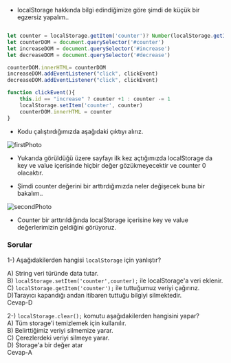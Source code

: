 - localStorage hakkında bilgi edindiğimize göre şimdi de küçük bir egzersiz yapalım..
`````` javascript

let counter = localStorage.getItem('counter')? Number(localStorage.getItem('counter')) : 0
let counterDOM = document.querySelector('#counter')
let increaseDOM = document.querySelector('#increase')
let decreaseDOM = document.querySelector('#decrease')

counterDOM.innerHTML= counterDOM
increaseDOM.addEventListener("click", clickEvent)
decreaseDOM.addEventListener("click", clickEvent)

function clickEvent(){
    this.id == "increase" ? counter +1 : counter -= 1
    localStorage.setItem('counter', counter)
    counterDOM.innerHTML = counter
}

``````
- Kodu çalıştırdığımızda aşağıdaki çıktıyı alırız.

![firstPhoto](https://github.com/engntuba/taskforce/blob/patch-3/javascript/javascript-temel/localstorage-bolum-sonu-egzersizi/localStorage-1.PNG)

- Yukarıda görüldüğü üzere sayfayı ilk kez açtığımızda localStorage da key ve value içerisinde hiçbir değer gözükmeyecektir ve counter 0 olacaktır.

- Şimdi counter değerini bir arttırdığımızda neler değişecek buna bir bakalım..

![secondPhoto](https://github.com/engntuba/taskforce/blob/patch-3/javascript/javascript-temel/localstorage-bolum-sonu-egzersizi/localStorage-2.PNG)

- Counter bir arttırıldığında localStorage içerisine key ve value değerlerimizin geldiğini görüyoruz. 

### Sorular<br>
1-) Aşağıdakilerden hangisi `localStorage` için yanlıştır?<br>

 A) String veri türünde data tutar.<br>
 B) `localStorage.setItem('counter',counter);` ile localStorage'a veri eklenir.<br>
 C) `localStorage.getItem('counter');` ile  tuttuğumuz veriyi çağırırız.<br>
 D)Tarayıcı kapandığı andan itibaren tuttuğu bilgiyi silmektedir.<br>
Cevap-D<br>

2-) `localStorage.clear();` komutu aşağıdakilerden hangisini yapar?<br>
A) Tüm storage'i temizlemek için kullanılır.<br>
B) Belirttiğimiz veriyi silmemize yarar.<br>
C) Çerezlerdeki veriyi silmeye yarar.<br>
D) Storage'a bir değer atar<br>
Cevap-A

